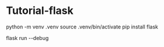 # Tutorial-flask

python -m venv .venv
source .venv/bin/activate
pip install flask

flask run --debug

                             